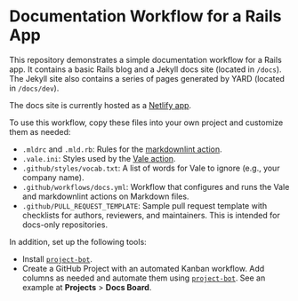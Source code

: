 # Documentation Workflow for a Rails App

This repository demonstrates a simple documentation workflow for a Rails app. It contains a basic Rails blog and a Jekyll docs site (located in `/docs`). The Jekyll site also contains a series of pages generated by YARD (located in `/docs/dev`).

The docs site is currently hosted as a [Netlify app](https://sharp-williams-b46857.netlify.app/).

To use this workflow, copy these files into your own project and customize them as needed:

* `.mldrc` and `.mld.rb`: Rules for the [markdownlint action](https://github.com/markdownlint/markdownlint).
* `.vale.ini`: Styles used by the [Vale action](https://github.com/errata-ai/vale-action).
* `.github/styles/vocab.txt`: A list of words for Vale to ignore (e.g., your company name).
* `.github/workflows/docs.yml`: Workflow that configures and runs the Vale and markdownlint actions on Markdown files.
* `.github/PULL_REQUEST_TEMPLATE`: Sample pull request template with checklists for authors, reviewers, and maintainers. This is intended for docs-only repositories.

In addition, set up the following tools:
* Install [`project-bot`](https://github.com/apps/project-bot).
* Create a GitHub Project with an automated Kanban workflow. Add columns as needed and automate them using [`project-bot`](https://github.com/apps/project-bot). See an example at **Projects** > **Docs Board**.
